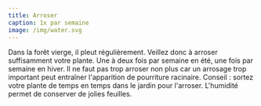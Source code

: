 ```yaml
---
title: Arroser
caption: 1x par semaine
image: /img/water.svg
---
```


Dans la forêt vierge, il pleut régulièrement. Veillez donc à arroser suffisamment votre plante. Une à deux fois par semaine en été, une fois par semaine en hiver. Il ne faut pas trop arroser non plus car un arrosage trop important peut entraîner l'apparition de pourriture racinaire. Conseil : sortez votre plante de temps en temps dans le jardin pour l'arroser. L'humidité permet de conserver de jolies feuilles.